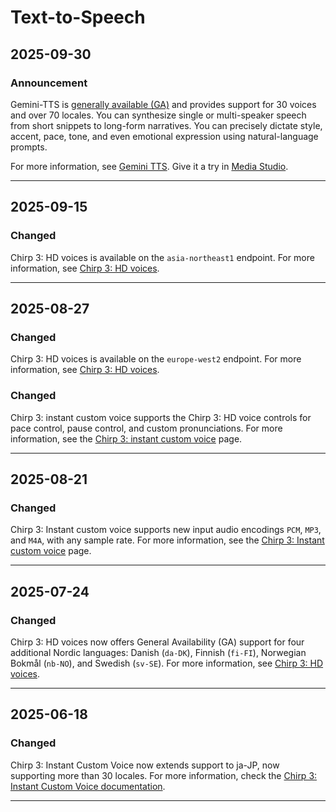 # Text-to-Speech

## 2025-09-30

### Announcement

Gemini-TTS is [generally available (GA)](https://cloud.google.com/products?e=48754805#product-launch-stages) and provides support for 30 voices and over 70 locales. You can synthesize single or multi-speaker speech from short snippets to long-form narratives. You can precisely dictate style, accent, pace, tone, and even emotional expression using natural-language prompts.

For more information, see [Gemini TTS](https://cloud.google.com/text-to-speech/docs/gemini-tts). Give it a try in [Media Studio](https://console.cloud.google.com/vertex-ai/studio/media/generate;tab=audio).

---
## 2025-09-15

### Changed

Chirp 3: HD voices is available on the `asia-northeast1` endpoint. For more information, see [Chirp 3: HD voices](https://cloud.google.com/text-to-speech/docs/chirp3-hd).

---
## 2025-08-27

### Changed

Chirp 3: HD voices is available on the `europe-west2` endpoint. For more information, see [Chirp 3: HD voices](https://cloud.google.com/text-to-speech/docs/chirp3-hd).

### Changed

Chirp 3: instant custom voice supports the Chirp 3: HD voice controls for pace control, pause control, and custom pronunciations. For more information, see the [Chirp 3: instant custom voice](https://cloud.google.com/text-to-speech/docs/chirp3-instant-custom-voice#use_chirp_3_hd_voice_controls) page.

---
## 2025-08-21

### Changed

Chirp 3: Instant custom voice supports new input audio encodings `PCM`, `MP3`, and `M4A`, with any sample rate. For more information, see the [Chirp 3: Instant custom voice](https://cloud.google.com/text-to-speech/docs/chirp3-instant-custom-voice) page.

---
## 2025-07-24

### Changed

Chirp 3: HD voices now offers General Availability (GA) support for four additional Nordic languages: Danish (`da-DK`), Finnish (`fi-FI`), Norwegian Bokmål (`nb-NO`), and Swedish (`sv-SE`). For more information, see [Chirp 3: HD voices](https://cloud.google.com/text-to-speech/docs/chirp3-hd).

---
## 2025-06-18

### Changed

Chirp 3: Instant Custom Voice now extends support to ja-JP, now supporting more than 30 locales. For more information, check the [Chirp 3: Instant Custom Voice documentation](https://cloud.google.com/text-to-speech/docs/chirp3-instant-custom-voice).

---
